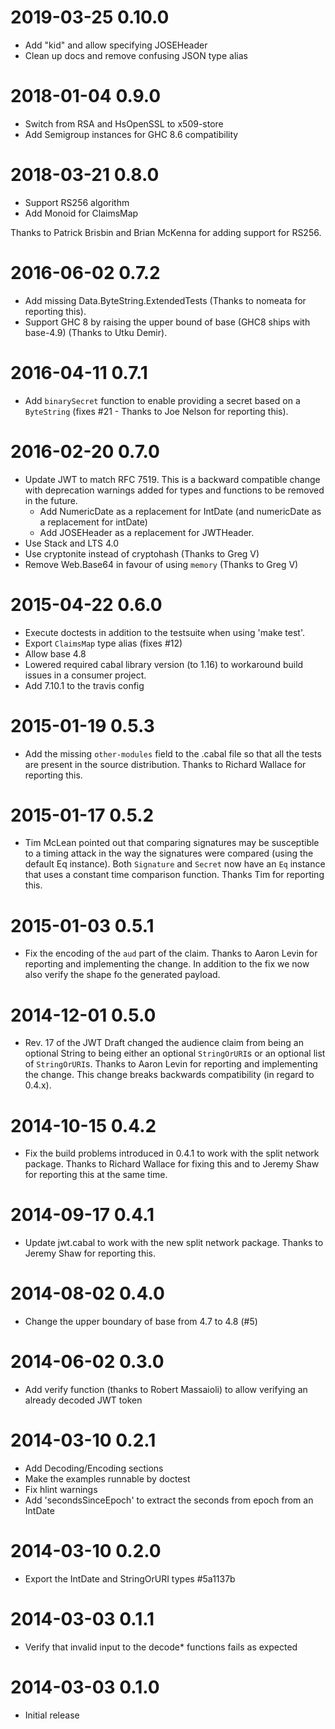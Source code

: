 # 2019-03-25 0.10.0

* Add "kid" and allow specifying JOSEHeader
* Clean up docs and remove confusing JSON type alias

# 2018-01-04 0.9.0

* Switch from RSA and HsOpenSSL to x509-store
* Add Semigroup instances for GHC 8.6 compatibility

# 2018-03-21 0.8.0

* Support RS256 algorithm
* Add Monoid for ClaimsMap

Thanks to Patrick Brisbin and Brian McKenna for adding support for RS256.

# 2016-06-02 0.7.2

* Add missing Data.ByteString.ExtendedTests (Thanks to nomeata for reporting
  this).
* Support GHC 8 by raising the upper bound of base (GHC8 ships with base-4.9)
  (Thanks to Utku Demir).

# 2016-04-11 0.7.1

* Add `binarySecret` function to enable providing a secret based on a `ByteString`
  (fixes #21 - Thanks to Joe Nelson for reporting this).

# 2016-02-20 0.7.0

* Update JWT to match RFC 7519. This is a backward compatible change with
deprecation warnings added for types and functions to be removed in the
future.
	* Add NumericDate as a replacement for IntDate (and numericDate as a 
	  replacement for intDate)
	* Add JOSEHeader as a replacement for JWTHeader.
* Use Stack and LTS 4.0
* Use cryptonite instead of cryptohash (Thanks to Greg V)
* Remove Web.Base64 in favour of using `memory` (Thanks to Greg V)

# 2015-04-22 0.6.0

* Execute doctests in addition to the testsuite when using 'make test'.
* Export `ClaimsMap` type alias (fixes #12)
* Allow base 4.8
* Lowered required cabal library version (to 1.16) to workaround build
  issues in a consumer project.
* Add 7.10.1 to the travis config

# 2015-01-19 0.5.3

* Add the missing `other-modules` field to the .cabal file so that 
  all the tests are present in the source distribution. Thanks to 
  Richard Wallace for reporting this.

# 2015-01-17 0.5.2

* Tim McLean pointed out that comparing signatures may be susceptible to
  a timing attack in the way the signatures were compared (using the default
  Eq instance). Both `Signature` and `Secret` now have an `Eq` instance that
  uses a constant time comparison function. Thanks Tim for reporting this.

# 2015-01-03 0.5.1

* Fix the encoding of the `aud` part of the claim.
  Thanks to Aaron Levin for reporting and implementing the change.
  In addition to the fix we now also verify the shape fo the generated
  payload.

# 2014-12-01 0.5.0

* Rev. 17 of the JWT Draft changed the audience claim from being an
  optional String to being either an optional `StringOrURI`s or an optional list of
  `StringOrURI`s. Thanks to Aaron Levin for reporting and implementing the
  change. This change breaks backwards compatibility (in regard to 0.4.x).

# 2014-10-15 0.4.2

* Fix the build problems introduced in 0.4.1 to work with the 
  split network package. Thanks to Richard Wallace for
  fixing this and to Jeremy Shaw for reporting this at the same time.

# 2014-09-17 0.4.1

* Update jwt.cabal to work with the new split network package.
  Thanks to Jeremy Shaw for reporting this.

# 2014-08-02 0.4.0

* Change the upper boundary of base from 4.7 to 4.8 (#5)

# 2014-06-02 0.3.0

* Add verify function (thanks to Robert Massaioli) to allow verifying an
  already decoded JWT token

# 2014-03-10 0.2.1

* Add Decoding/Encoding sections
* Make the examples runnable by doctest
* Fix hlint warnings
* Add 'secondsSinceEpoch' to extract the seconds from epoch from an IntDate

# 2014-03-10 0.2.0

* Export the IntDate and StringOrURI types #5a1137b

# 2014-03-03  0.1.1

* Verify that invalid input to the decode\* functions fails as expected

# 2014-03-03  0.1.0

* Initial release
